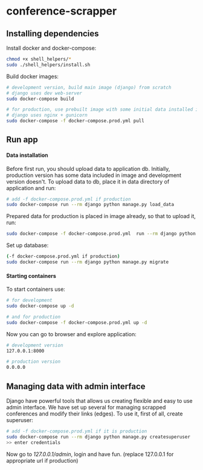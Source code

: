 # conference-scrapper

## Installing dependencies
Install docker and docker-compose:
```bash
chmod +x shell_helpers/*
sudo ./shell_helpers/install.sh
```
Build docker images:
```bash
# development version, build main image (django) from scratch
# django uses dev web-server
sudo docker-compose build

# for production, use prebuilt image with some initial data installed in image
# django uses nginx + gunicorn
sudo docker-compose -f docker-compose.prod.yml pull
```

## Run app
#### Data installation
Before first run, you should upload data to application db.
Initially, production version has some data included in image and development version doesn't.
To upload data to db, place it in data directory of application and run:
```bash
# add -f docker-compose.prod.yml if production
sudo docker-compose run --rm django python manage.py load_data
```
Prepared data for production is placed in image already, so that to upload it, run:
```bash
sudo docker-compose -f docker-compose.prod.yml  run --rm django python manage.py load_data use_prepared
```
Set up database:
```bash
(-f docker-compose.prod.yml if production)
sudo docker-compose run --rm django python manage.py migrate
```

#### Starting containers
To start containers use:
```bash
# for development
sudo docker-compose up -d

# and for production
sudo docker-compose -f docker-compose.prod.yml up -d
```
Now you can go to browser and explore application:
```bash
# development version
127.0.0.1:8000

# production version
0.0.0.0
```

## Managing data with admin interface
Django have powerful tools that allows us creating flexible and easy to use admin interface. 
We have set up several for managing scrapped conferences and modify their links (edges).
To use it, first of all, create superuser:
```bash
# add -f docker-compose.prod.yml if it is production
sudo docker-compose run --rm django python manage.py createsuperuser
>> enter credentials
```
Now go to *127.0.0.1/admin*, login and have fun. (replace 127.0.0.1 for appropriate url if production)
